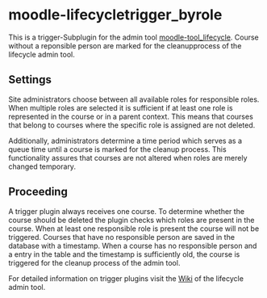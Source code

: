 # moodle-lifecycletrigger_byrole
This is a trigger-Subplugin for the admin tool [moodle-tool_lifecycle](https://github.com/learnweb/moodle-tool_lifecycle). 
Course without a reponsible person are marked for the cleanupprocess of the lifecycle admin tool.
## Settings
Site administrators choose between all available roles for responsible roles. When multiple roles are selected it 
is sufficient if at least one role is represented in the course or in a parent context. This means that courses that belong
to courses where the specific role is assigned are not deleted. 

Additionally, administrators determine a time period which 
serves as a queue time until a course is marked for the cleanup process.
This functionality assures that courses are not altered when roles are merely changed temporary.

## Proceeding
A trigger plugin always receives one course. To determine whether the course should be deleted the plugin 
checks which roles are present in the course. When at least one responsible role is present the course will not be triggered. 
Courses that have no responsible person are saved in the database with a timestamp. 
When a course has no responsible person and a entry in the table and the timestamp 
is sufficiently old, the course is triggered for the cleanup process of the admin tool.
  
 For detailed information on trigger plugins visit the 
[Wiki](https://github.com/learnweb/moodle-tool_lifecycle/wiki) of the lifecycle admin tool.
